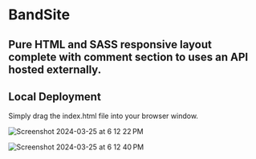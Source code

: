 # BandSite

## Pure HTML and SASS responsive layout complete with comment section to uses an API hosted externally. 

## Local Deployment

Simply drag the index.html file into your browser window.

![Screenshot 2024-03-25 at 6 12 22 PM](https://github.com/GillianTrethewey/Band-Site/assets/7611178/ee9b7640-2a34-4620-9cf9-d3cba6dbb389)

![Screenshot 2024-03-25 at 6 12 40 PM](https://github.com/GillianTrethewey/Band-Site/assets/7611178/0689d51d-7b15-45da-b878-47d8a795c65b)
